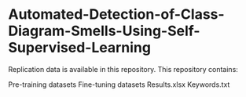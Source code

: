 # Automated-Detection-of-Class-Diagram-Smells-Using-Self-Supervised-Learning

Replication data is available in this repository. This repository contains:

Pre-training datasets
Fine-tuning datasets 
Results.xlsx
Keywords.txt

